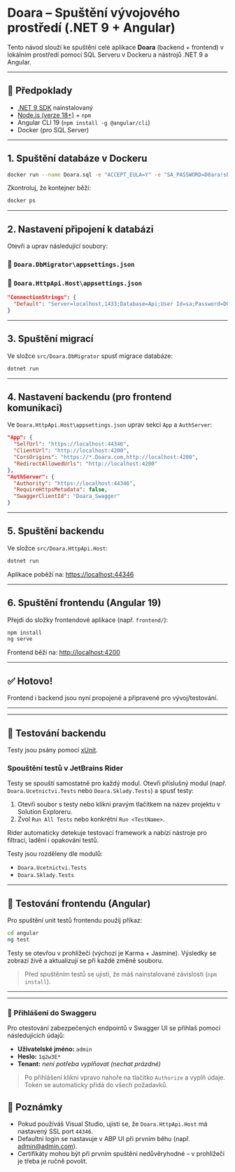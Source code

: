 # Doara – Spuštění vývojového prostředí (.NET 9 + Angular)

Tento návod slouží ke spuštění celé aplikace **Doara** (backend + frontend) v lokálním prostředí pomocí SQL Serveru v Dockeru a nástrojů .NET 9 a Angular.

---

## 🔧 Předpoklady

- [.NET 9 SDK](https://dotnet.microsoft.com/en-us/download/dotnet) nainstalovaný
- [Node.js (verze 18+)](https://nodejs.org/) + `npm`
- Angular CLI 19 (`npm install -g @angular/cli`)
- Docker (pro SQL Server)

---

## 1. Spuštění databáze v Dockeru

```bash
docker run --name Doara.sql -e "ACCEPT_EULA=Y" -e "SA_PASSWORD=D0ara!sBest" -p 1433:1433 -d mcr.microsoft.com/mssql/server:latest
```

Zkontroluj, že kontejner běží:

```bash
docker ps
```

---

## 2. Nastavení připojení k databázi

Otevři a uprav následující soubory:

### 📁 `Doara.DbMigrator\appsettings.json`  
### 📁 `Doara.HttpApi.Host\appsettings.json`

```json
"ConnectionStrings": {
  "Default": "Server=localhost,1433;Database=Api;User Id=sa;Password=D0ara!sBest;TrustServerCertificate=True"
}
```

---

## 3. Spuštění migrací

Ve složce `src/Doara.DbMigrator` spusť migrace databáze:

```bash
dotnet run
```

---

## 4. Nastavení backendu (pro frontend komunikaci)

Ve `Doara.HttpApi.Host\appsettings.json` uprav sekci `App` a `AuthServer`:

```json
"App": {
  "SelfUrl": "https://localhost:44346",
  "ClientUrl": "http://localhost:4200",
  "CorsOrigins": "https://*.Doara.com,http://localhost:4200",
  "RedirectAllowedUrls": "http://localhost:4200"
},
"AuthServer": {
  "Authority": "https://localhost:44346",
  "RequireHttpsMetadata": false,
  "SwaggerClientId": "Doara_Swagger"
}
```

---

## 5. Spuštění backendu

Ve složce `src/Doara.HttpApi.Host`:

```bash
dotnet run
```

Aplikace poběží na: [https://localhost:44346](https://localhost:44346)

---

## 6. Spuštění frontendu (Angular 19)

Přejdi do složky frontendové aplikace (např. `frontend/`):

```bash
npm install
ng serve
```

Frontend běží na: [http://localhost:4200](http://localhost:4200)

---

## ✅ Hotovo!

Frontend i backend jsou nyní propojené a připravené pro vývoj/testování.

---


---

## 🧪 Testování backendu

Testy jsou psány pomocí [xUnit](https://xunit.net/).

### Spouštění testů v JetBrains Rider

Testy se spouští samostatně pro každý modul. Otevři příslušný modul (např. `Doara.Ucetnictvi.Tests` nebo `Doara.Sklady.Tests`) a spusť testy:

1. Otevři soubor s testy nebo klikni pravým tlačítkem na název projektu v Solution Exploreru.
2. Zvol `Run All Tests` nebo konkrétní `Run <TestName>`.

Rider automaticky detekuje testovací framework a nabízí nástroje pro filtraci, ladění i opakování testů.

Testy jsou rozděleny dle modulů:
- `Doara.Ucetnictvi.Tests`
- `Doara.Sklady.Tests`


---

## 🧪 Testování frontendu (Angular)

Pro spuštění unit testů frontendu použij příkaz:

```bash
cd angular
ng test
```

Testy se otevřou v prohlížeči (výchozí je Karma + Jasmine). Výsledky se zobrazí živě a aktualizují se při každé změně souboru.

> Před spuštěním testů se ujisti, že máš nainstalované závislosti (`npm install`).
---

---

### 🔐 Přihlášení do Swaggeru

Pro otestování zabezpečených endpointů v Swagger UI se přihlaš pomocí následujících údajů:

- **Uživatelské jméno:** `admin`  
- **Heslo:** `1q2w3E*`  
- **Tenant:** _není potřeba vyplňovat (nechat prázdné)_

> Po přihlášení klikni vpravo nahoře na tlačítko `Authorize` a vyplň údaje. Token se automaticky přidá do všech požadavků.


## 📝 Poznámky

- Pokud používáš Visual Studio, ujisti se, že `Doara.HttpApi.Host` má nastavený SSL port `44346`.
- Defaultní login se nastavuje v ABP UI při prvním běhu (např. admin@admin.com).
- Certifikáty mohou být při prvním spuštění nedůvěryhodné – v prohlížeči je třeba je ručně povolit.